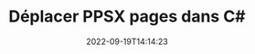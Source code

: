 ---
############################# Static ############################
layout: "auto-gen-merger"
date: 2022-09-19T14:14:23
draft: false
otherformats: pptx rtf tex vdx vsdm vsdx vssm vssx vstm vstx vsx vtx xlam xls xlsb xlsm

############################# Head ############################
head_title: "Déplacer PPSX pages dans C#"
head_description: "Déplacez les pages d'un document PPSX dans C# vers n'importe quelle position à l'aide de l'API de fusion de documents."

############################# Header ############################
title: "Déplacer PPSX pages dans C#"
description: "Déplacez PPSX pages avec quelques lignes de code .NET."
bg_image: "https://cms.admin.containerize.com/templates/aspose/App_Themes/V3/images/bg/header1.png"
bg_overlay: false
button:
    enable: true
    icon: "fas fa-arrow-down"
    label: "Télécharger la version d'essai gratuite"
    link: "https://downloads.groupdocs.com/merger/net"

############################# SubMenu ############################
submenu:
    enable: true

    left:
        img_alt: "GroupDocs.Merger for .NET"
        image: "https://cms.admin.containerize.com/templates/groupdocs/images/product-logos/90x90-noborder/groupdocs-merger-net.png"
        product: "GroupDocs.Merger"
        platform: ".NET"

    middle:
        button:

            # button loop
            - link: "https://apireference.groupdocs.com/merger/net"
              text: "Référence API"

            # button loop
            - link: "https://github.com/groupdocs-merger"
              text: "Exemples de codes"

            # button loop
            - link: "https://products.groupdocs.app/merger/family"
              text: "Démos en direct"

            # button loop
            - link: "https://purchase.groupdocs.com/pricing/merger/net"
              text: "Tarification"

    right:
        link_download: "https://downloads.groupdocs.com/merger"
        link_learn: "https://docs.groupdocs.com/merger/net"
        link_buy: "https://purchase.groupdocs.com"

############################# About ############################
about:
    enable: true
    title: "À propos de l'API GroupDocs.Merger for .NET"
    content: |
        [GroupDocs.Merger for .NET](/fr/merger/net/) offre une solution simple pour fusionner et diviser en toute sécurité un large éventail de formats de documents, y compris PDF, Microsoft Office (Word, Excel, PowerPoint , OneNote), OpenDocument, HTML, images et bien d'autres dans les applications .NET. En ajoutant seulement quelques lignes de code, effectuez plusieurs opérations sur le document telles que déplacer, supprimer, faire pivoter, échanger, extraire ou modifier l'orientation des pages dans les documents. L'API de fusion de documents prend également en charge la prévisualisation des pages de document sous forme d'image pour analyser la structure, la mise en forme et le contenu du document sur la page.
        
        L'API GroupDocs.Merger est un bon choix pour les solutions d'entreprise qui ont besoin de fonctionnalités de déplacement de page de fichier. Ces API sont bien prises en charge sur tous les principaux systèmes d'exploitation et plates-formes, y compris .NET Framework, .NET Standard, .NET Core, Mono.

############################# Steps ############################
steps:
    enable: true
    title_left: "Déplacer PPSX pages de fichiers dans .NET"
    content_left: |
        [GroupDocs.Merger for .NET](/fr/merger/net/) permet aux développeurs de C# de déplacer facilement des pages dans un fichier PPSX en mettant en œuvre quelques étapes simples .
        
        * Initialisez **MoveOptions** pour spécifier les numéros de page actuels et nouveaux.
        * Créez une nouvelle instance de **Merger** et transmettez le chemin du document source en tant que paramètre du constructeur.
        * Appelez **MovePage** et transmettez l'objet **MoveOptions**.
        * Appelez **Save** et spécifiez le chemin du fichier pour enregistrer le document résultant.

    title_right: "Configuration requise"
    content_right: |
        Les API GroupDocs.Merger for .NET sont prises en charge sur toutes les principales plates-formes et systèmes d'exploitation. Avant d'exécuter le code ci-dessous, assurez-vous que les prérequis suivants sont installés sur votre système.

        * Systèmes d'exploitation : Microsoft Windows, Linux, MacOS
        * Environnements de développement : Visual Studio, Xamarin, MonoDevelop
        * Cadres: .NET Framework, .NET Standard, .NET Core, Mono
        * Téléchargez la dernière version de GroupDocs.Merger for .NET depuis [NuGet](https://www.nuget.org/packages/groupdocs.merger)
         
    code: |
     {{% merger/additional-styles %}}
     {{< merger/code-merger title="Comment déplacer les pages de fichiers PPSX à l'aide de l'exemple de code C#">}}

        ```csharp    
        // Déplacer PPSX pages de fichiers à l'aide de l'API GroupDocs.Merger
        int pageNumber = 6;
        int newPageNumber = 1;

        // Initialiser la classe MoveOptions pour spécifier les numéros de page actuels et nouveaux
        MoveOptions moveOptions = new MoveOptions(pageNumber, newPageNumber);

        // Instancier la fusion avec le document d'entrée PPSX
        using (Merger merger = new Merger("input.ppsx"))
          {
            // Appelez la méthode MovePage et passez-lui l'objet MoveOptions
            merger.MovePage(moveOptions);
    
            // Appelez la méthode Save et transmettez le chemin de fichier souhaité pour enregistrer le document de sortie
            merger.Save("output.ppsx");
          }
        ```
     {{< /merger/code-merger >}}

############################# Demos ############################
demos:
    enable: true
    title: "Démos en direct - Déplacer PPSX pages en ligne"
    content: |
       Déplacez PPSX pages de fichiers dès maintenant en visitant le site Web [GroupDocs.Merger Live Demos](https://products.groupdocs.app/splitter/move-pages/ppsx).
       La démo en direct présente les avantages suivants.
        
############################# About Formats ############################
about_formats:
    enable: true

############################# More Formats ############################
more_formats:
    enable: true
    title: "Déplacer des pages d'autres formats de document"
    content: |
        .NET documente l'API de fusion et de division pour les formats de fichiers et les images. Déplacez certains des formats de fichiers populaires comme indiqué ci-dessous.

############################# Back to top ###############################
back_to_top:
    enable: true
---